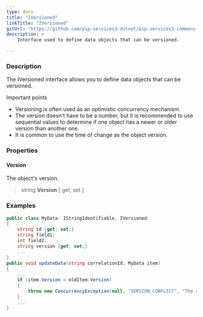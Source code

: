```yaml
---
type: docs
title: "IVersioned"
linkTitle: "IVersioned"
gitUrl: "https://github.com/pip-services3-dotnet/pip-services3-commons-dotnet"
description: > 
    Interface used to define data objects that can be versioned.

---
```


### Description

The IVersioned interface allows you to define data objects that can be versioned.

Important points

- Versioning is often used as an optimistic concurrency mechanism.
- The version doesn't have to be a number, but it is recommended to use sequential values to determine if one object has a newer or older version than another one.
- It is common to use the time of change as the object version.

### Properties

#### Version
The object's version.
> string **Version** [ get, set ]



### Examples
```cs
public class MyData: IStringIdentifiable, IVersioned 
{
    string id {get; set;}
    string field1;
    int field2;
    string version {get; set;}
    ...
}
public void updateData(string correlationId, MyData item) 
{
    ...
    if (item.Version < oldItem.Version) 
    {
        throw new ConcurrencyException(null, "VERSION_CONFLICT", "The change has older version stored value");
    }
    ...
}
```